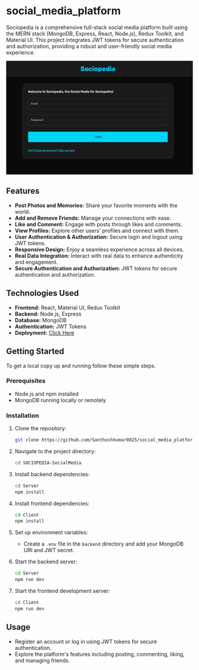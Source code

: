 # social_media_platform

Sociopedia is a comprehensive full-stack social media platform built using the MERN stack (MongoDB, Express, React, Node.js), Redux Toolkit, and Material UI. This project integrates JWT tokens for secure authentication and authorization, providing a robust and user-friendly social media experience.

![](Screenshots/login.png)

## Features

- **Post Photos and Memories:** Share your favorite moments with the world.
- **Add and Remove Friends:** Manage your connections with ease.
- **Like and Comment:** Engage with posts through likes and comments.
- **View Profiles:** Explore other users' profiles and connect with them.
- **User Authentication & Authorization:** Secure login and logout using JWT tokens.
- **Responsive Design:** Enjoy a seamless experience across all devices.
- **Real Data Integration:** Interact with real data to enhance authenticity and engagement.
- **Secure Authentication and Authorization:** JWT tokens for secure authentication and authorization.

## Technologies Used

- **Frontend:** React, Material UI, Redux Toolkit
- **Backend:** Node.js, Express
- **Database:** MongoDB
- **Authentication:** JWT Tokens
- **Deployment:** [Click Here](https://sociopedia-socialmedia.onrender.com)

## Getting Started

To get a local copy up and running follow these simple steps.

### Prerequisites

- Node.js and npm installed
- MongoDB running locally or remotely

### Installation

1. Clone the repository:
    ```bash
    git clone https://github.com/Santhoshkumar0825/social_media_platform.git
    ```

2. Navigate to the project directory:
    ```bash
    cd SOCIOPEDIA-SocialMedia
    ```

3. Install backend dependencies:
    ```bash
    cd Server
    npm install
    ```

4. Install frontend dependencies:
    ```bash
    cd Client
    npm install
    ```

5. Set up environment variables:
    - Create a `.env` file in the `backend` directory and add your MongoDB URI and JWT secret.

6. Start the backend server:
    ```bash
    cd Server
    npm run dev
    ```

7. Start the frontend development server:
    ```bash
    cd Client
    npm run dev
    ```

## Usage

- Register an account or log in using JWT tokens for secure authentication.
- Explore the platform's features including posting, commenting, liking, and managing friends.
